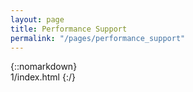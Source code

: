 ```yaml
---
layout: page
title: Performance Support
permalink: "/pages/performance_support"
---
```

{::nomarkdown}  
1/index.html
{:/}  

